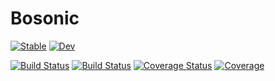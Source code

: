 # Bosonic

[![Stable](https://img.shields.io/badge/docs-stable-blue.svg)](https://Marco-Di-Tullio.github.io/Bosonic.jl/stable)
[![Dev](https://img.shields.io/badge/docs-dev-blue.svg)](https://Marco-Di-Tullio.github.io/Bosonic.jl/dev)
<!---[![Build Status](https://github.com/Marco-Di-Tullio/Bosonic.jl/actions/workflows/CI.yml/badge.svg?branch=main)](https://github.com/Marco-Di-Tullio/Bosonic.jl/actions/workflows/CI.yml?query=branch%3Amain)-->
[![Build Status](https://travis-ci.com/Marco-Di-Tullio/Bosonic.jl.svg?branch=main)](https://travis-ci.com/Marco-Di-Tullio/Bosonic.jl)
[![Build Status](https://ci.appveyor.com/api/projects/status/github/Marco-Di-Tullio/Bosonic.jl?svg=true)](https://ci.appveyor.com/project/Marco-Di-Tullio/Bosonic-jl)
[![Coverage Status](https://coveralls.io/repos/github/Marco-Di-Tullio/Bosonic.jl/badge.svg?branch=main)](https://coveralls.io/github/Marco-Di-Tullio/Bosonic.jl?branch=main)
[![Coverage](https://coveralls.io/repos/github/Marco-Di-Tullio/Bosonic.jl/badge.svg?branch=main)](https://coveralls.io/github/Marco-Di-Tullio/Bosonic.jl?branch=main)
